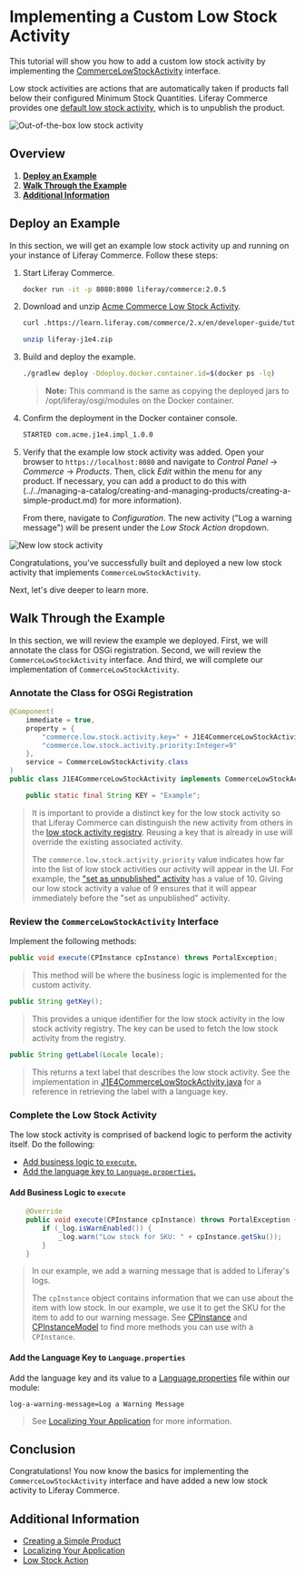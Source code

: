 # Implementing a Custom Low Stock Activity

This tutorial will show you how to add a custom low stock activity by implementing the [CommerceLowStockActivity](https://github.com/liferay/com-liferay-commerce/blob/2.0.5/commerce-api/src/main/java/com/liferay/commerce/stock/activity/CommerceLowStockActivity.java) interface.

Low stock activities are actions that are automatically taken if products fall below their configured Minimum Stock Quantities. Liferay Commerce provides one [default low stock activity](https://github.com/liferay/com-liferay-commerce/blob/2.0.5/commerce-service/src/main/java/com/liferay/commerce/internal/stock/activity/CommerceLowStockActivityImpl.java), which is to unpublish the product.

![Out-of-the-box low stock activity](./implementing-a-custom-low-stock-activity/images/01.png "Out-of-the-box low stock activity")

## Overview

1. [**Deploy an Example**](#deploy-an-example)
1. [**Walk Through the Example**](#walk-through-the-example)
1. [**Additional Information**](#additional-information)

## Deploy an Example

In this section, we will get an example low stock activity up and running on your instance of Liferay Commerce. Follow these steps:

1. Start Liferay Commerce.

    ```bash
    docker run -it -p 8080:8080 liferay/commerce:2.0.5
    ```

1. Download and unzip [Acme Commerce Low Stock Activity](./liferay-j1e4.zip).

    ```bash
    curl .https://learn.liferay.com/commerce/2.x/en/developer-guide/tutorials/liferay-j1e4.zip -O
    ```

    ```bash
    unzip liferay-j1e4.zip
    ```

1. Build and deploy the example.

    ```bash
    ./gradlew deploy -Ddeploy.docker.container.id=$(docker ps -lq)
    ```

    >**Note:** This command is the same as copying the deployed jars to /opt/liferay/osgi/modules on the Docker container.

1. Confirm the deployment in the Docker container console.

    ```bash
    STARTED com.acme.j1e4.impl_1.0.0
    ```

1. Verify that the example low stock activity was added. Open your browser to `https://localhost:8080` and navigate to _Control Panel_ → _Commerce_ → _Products_. Then, click _Edit_ within the menu for any product. If necessary, you can add a product to do this with (../../managing-a-catalog/creating-and-managing-products/creating-a-simple-product.md) for more information).

   From there, navigate to _Configuration_. The new activity ("Log a warning message") will be present under the _Low Stock Action_ dropdown.

![New low stock activity](./implementing-a-custom-low-stock-activity/images/02.png "New low stock activity")

Congratulations, you've successfully built and deployed a new low stock activity that implements `CommerceLowStockActivity`.

Next, let's dive deeper to learn more.

## Walk Through the Example

In this section, we will review the example we deployed. First, we will annotate the class for OSGi registration. Second, we will review the `CommerceLowStockActivity` interface. And third, we will complete our implementation of `CommerceLowStockActivity`.

### Annotate the Class for OSGi Registration

```java
@Component(
    immediate = true,
    property = {
        "commerce.low.stock.activity.key=" + J1E4CommerceLowStockActivity.KEY,
        "commerce.low.stock.activity.priority:Integer=9"
    },
    service = CommerceLowStockActivity.class
)
public class J1E4CommerceLowStockActivity implements CommerceLowStockActivity {

    public static final String KEY = "Example";
```

> It is important to provide a distinct key for the low stock activity so that Liferay Commerce can distinguish the new activity from others in the [low stock activity registry](https://github.com/liferay/com-liferay-commerce/blob/2.0.5/commerce-service/src/main/java/com/liferay/commerce/internal/stock/activity/CommerceLowStockActivityRegistryImpl.java). Reusing a key that is already in use will override the existing associated activity.
>
> The `commerce.low.stock.activity.priority` value indicates how far into the list of low stock activities our activity will appear in the UI. For example, the ["set as unpublished" activity](https://github.com/liferay/com-liferay-commerce/blob/2.0.5/commerce-service/src/main/java/com/liferay/commerce/internal/stock/activity/CommerceLowStockActivityImpl.java) has a value of 10. Giving our low stock activity a value of 9 ensures that it will appear immediately before the "set as unpublished" activity.

### Review the `CommerceLowStockActivity` Interface

Implement the following methods:

```java
public void execute(CPInstance cpInstance) throws PortalException;
```

> This method will be where the business logic is implemented for the custom activity.

```java
public String getKey();
```

> This provides a unique identifier for the low stock activity in the low stock activity registry. The key can be used to fetch the low stock activity from the registry.

```java
public String getLabel(Locale locale);
```

> This returns a text label that describes the low stock activity. See the implementation in [J1E4CommerceLowStockActivity.java](https://github.com/liferay/liferay-learn/blob/master/docs/commerce/2.x/en/developer-guide/tutorials/implementing-a-custom-low-stock-activity/liferay-j1e4.zip/j1e4-impl/src/main/java/com/acme/j1e4/internal/commerce/stock/activity/J1E4CommerceLowStockActivity.java) for a reference in retrieving the label with a language key.

### Complete the Low Stock Activity

The low stock activity is comprised of backend logic to perform the activity itself. Do the following:

* [Add business logic to `execute`.](#add-business-logic-to-execute)
* [Add the language key to `Language.properties`.](#add-the-language-key-to-languageproperties)

#### Add Business Logic to `execute`

```java
    @Override
    public void execute(CPInstance cpInstance) throws PortalException {
        if (_log.isWarnEnabled()) {
            _log.warn("Low stock for SKU: " + cpInstance.getSku());
        }
    }
```

> In our example, we add a warning message that is added to Liferay's logs.
>
> The `cpInstance` object contains information that we can use about the item with low stock. In our example, we use it to get the SKU for the item to add to our warning message. See [CPInstance](https://github.com/liferay/com-liferay-commerce/blob/2.0.5/commerce-product-api/src/main/java/com/liferay/commerce/product/model/CPInstance.java) and [CPInstanceModel](https://github.com/liferay/com-liferay-commerce/blob/2.0.5/commerce-product-api/src/main/java/com/liferay/commerce/product/model/CPInstanceModel.java) to find more methods you can use with a `CPInstance`.

#### Add the Language Key to `Language.properties`

Add the language key and its value to a [Language.properties](https://github.com/liferay/liferay-learn/blob/master/docs/commerce/2.x/en/developer-guide/tutorials/implementing-a-custom-low-stock-activity/liferay-j1e4.zip/j1e4-impl/src/main/resources/content/Language.properties) file within our module:

```
log-a-warning-message=Log a Warning Message
```

> See [Localizing Your Application](https://help.liferay.com/hc/en-us/articles/360018168251-Localizing-Your-Application) for more information.

## Conclusion

Congratulations! You now know the basics for implementing the `CommerceLowStockActivity` interface and have added a new low stock activity to Liferay Commerce.

## Additional Information

* [Creating a Simple Product](../../managing-a-catalog/creating-and-managing-products/product-types/creating-a-simple-product.md)
* [Localizing Your Application](https://help.liferay.com/hc/en-us/articles/360018168251-Localizing-Your-Application)
* [Low Stock Action](../../managing-a-catalog/managing-inventory/low-stock-action.md)

